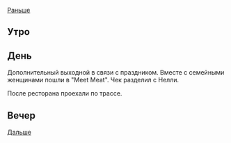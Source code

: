[Раньше](2021.03.07.md)  
## Утро
## День
Дополнительный выходной в связи с праздником. Вместе с семейными женщинами пошли в "Meet Meat". Чек разделил с Нелли.

После ресторана проехали по трассе.
## Вечер

[Дальше](2021.03.09.md)
